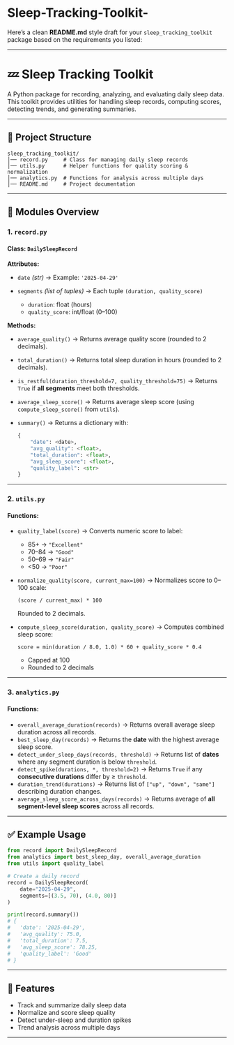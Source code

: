 # Sleep-Tracking-Toolkit-
Here’s a clean **README.md** style draft for your `sleep_tracking_toolkit` package based on the requirements you listed:

---

# 💤 Sleep Tracking Toolkit

A Python package for recording, analyzing, and evaluating daily sleep data. This toolkit provides utilities for handling sleep records, computing scores, detecting trends, and generating summaries.

---

## 📂 Project Structure

```
sleep_tracking_toolkit/
│── record.py     # Class for managing daily sleep records
│── utils.py      # Helper functions for quality scoring & normalization
│── analytics.py  # Functions for analysis across multiple days
│── README.md     # Project documentation
```

---

## 📌 Modules Overview

### 1. `record.py`

#### Class: `DailySleepRecord`

**Attributes:**

* `date` *(str)* → Example: `'2025-04-29'`
* `segments` *(list of tuples)* → Each tuple `(duration, quality_score)`

  * `duration`: float (hours)
  * `quality_score`: int/float (0–100)

**Methods:**

* `average_quality()` → Returns average quality score (rounded to 2 decimals).
* `total_duration()` → Returns total sleep duration in hours (rounded to 2 decimals).
* `is_restful(duration_threshold=7, quality_threshold=75)` → Returns `True` if **all segments** meet both thresholds.
* `average_sleep_score()` → Returns average sleep score (using `compute_sleep_score()` from `utils`).
* `summary()` → Returns a dictionary with:

  ```python
  {
      "date": <date>,
      "avg_quality": <float>,
      "total_duration": <float>,
      "avg_sleep_score": <float>,
      "quality_label": <str>
  }
  ```

---

### 2. `utils.py`

#### Functions:

* `quality_label(score)` → Converts numeric score to label:

  * 85+ → `"Excellent"`
  * 70–84 → `"Good"`
  * 50–69 → `"Fair"`
  * <50 → `"Poor"`

* `normalize_quality(score, current_max=100)` → Normalizes score to 0–100 scale:

  ```
  (score / current_max) * 100
  ```

  Rounded to 2 decimals.

* `compute_sleep_score(duration, quality_score)` → Computes combined sleep score:

  ```
  score = min(duration / 8.0, 1.0) * 60 + quality_score * 0.4
  ```

  * Capped at 100
  * Rounded to 2 decimals

---

### 3. `analytics.py`

#### Functions:

* `overall_average_duration(records)` → Returns overall average sleep duration across all records.
* `best_sleep_day(records)` → Returns the **date** with the highest average sleep score.
* `detect_under_sleep_days(records, threshold)` → Returns list of **dates** where any segment duration is below `threshold`.
* `detect_spike(durations, *, threshold=2)` → Returns `True` if any **consecutive durations** differ by ≥ `threshold`.
* `duration_trend(durations)` → Returns list of `["up", "down", "same"]` describing duration changes.
* `average_sleep_score_across_days(records)` → Returns average of **all segment-level sleep scores** across all records.

---

## ✅ Example Usage

```python
from record import DailySleepRecord
from analytics import best_sleep_day, overall_average_duration
from utils import quality_label

# Create a daily record
record = DailySleepRecord(
    date="2025-04-29",
    segments=[(3.5, 70), (4.0, 80)]
)

print(record.summary())
# {
#   'date': '2025-04-29',
#   'avg_quality': 75.0,
#   'total_duration': 7.5,
#   'avg_sleep_score': 78.25,
#   'quality_label': 'Good'
# }
```

---

## 🚀 Features

* Track and summarize daily sleep data
* Normalize and score sleep quality
* Detect under-sleep and duration spikes
* Trend analysis across multiple days

---

